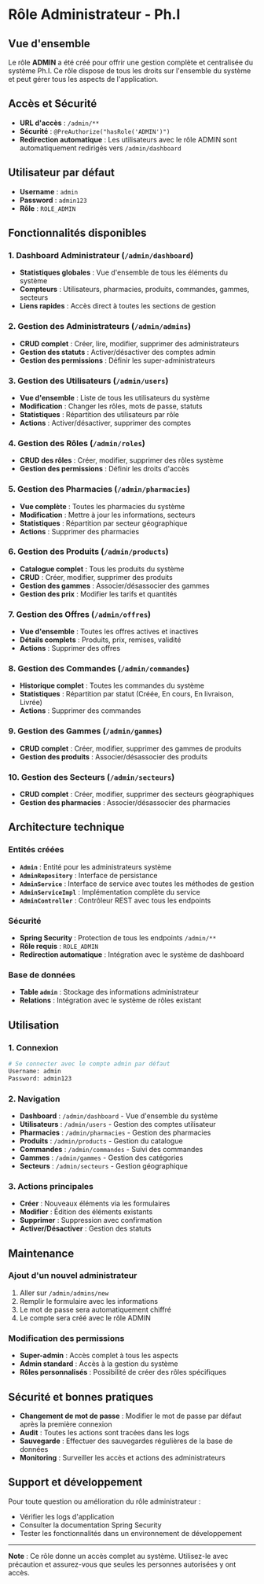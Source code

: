 # Rôle Administrateur - Ph.I

## Vue d'ensemble

Le rôle **ADMIN** a été créé pour offrir une gestion complète et centralisée du système Ph.I. Ce rôle dispose de tous les droits sur l'ensemble du système et peut gérer tous les aspects de l'application.

## Accès et Sécurité

- **URL d'accès** : `/admin/**`
- **Sécurité** : `@PreAuthorize("hasRole('ADMIN')")`
- **Redirection automatique** : Les utilisateurs avec le rôle ADMIN sont automatiquement redirigés vers `/admin/dashboard`

## Utilisateur par défaut

- **Username** : `admin`
- **Password** : `admin123`
- **Rôle** : `ROLE_ADMIN`

## Fonctionnalités disponibles

### 1. Dashboard Administrateur (`/admin/dashboard`)
- **Statistiques globales** : Vue d'ensemble de tous les éléments du système
- **Compteurs** : Utilisateurs, pharmacies, produits, commandes, gammes, secteurs
- **Liens rapides** : Accès direct à toutes les sections de gestion

### 2. Gestion des Administrateurs (`/admin/admins`)
- **CRUD complet** : Créer, lire, modifier, supprimer des administrateurs
- **Gestion des statuts** : Activer/désactiver des comptes admin
- **Gestion des permissions** : Définir les super-administrateurs

### 3. Gestion des Utilisateurs (`/admin/users`)
- **Vue d'ensemble** : Liste de tous les utilisateurs du système
- **Modification** : Changer les rôles, mots de passe, statuts
- **Statistiques** : Répartition des utilisateurs par rôle
- **Actions** : Activer/désactiver, supprimer des comptes

### 4. Gestion des Rôles (`/admin/roles`)
- **CRUD des rôles** : Créer, modifier, supprimer des rôles système
- **Gestion des permissions** : Définir les droits d'accès

### 5. Gestion des Pharmacies (`/admin/pharmacies`)
- **Vue complète** : Toutes les pharmacies du système
- **Modification** : Mettre à jour les informations, secteurs
- **Statistiques** : Répartition par secteur géographique
- **Actions** : Supprimer des pharmacies

### 6. Gestion des Produits (`/admin/products`)
- **Catalogue complet** : Tous les produits du système
- **CRUD** : Créer, modifier, supprimer des produits
- **Gestion des gammes** : Associer/désassocier des gammes
- **Gestion des prix** : Modifier les tarifs et quantités

### 7. Gestion des Offres (`/admin/offres`)
- **Vue d'ensemble** : Toutes les offres actives et inactives
- **Détails complets** : Produits, prix, remises, validité
- **Actions** : Supprimer des offres

### 8. Gestion des Commandes (`/admin/commandes`)
- **Historique complet** : Toutes les commandes du système
- **Statistiques** : Répartition par statut (Créée, En cours, En livraison, Livrée)
- **Actions** : Supprimer des commandes

### 9. Gestion des Gammes (`/admin/gammes`)
- **CRUD complet** : Créer, modifier, supprimer des gammes de produits
- **Gestion des produits** : Associer/désassocier des produits

### 10. Gestion des Secteurs (`/admin/secteurs`)
- **CRUD complet** : Créer, modifier, supprimer des secteurs géographiques
- **Gestion des pharmacies** : Associer/désassocier des pharmacies

## Architecture technique

### Entités créées
- **`Admin`** : Entité pour les administrateurs système
- **`AdminRepository`** : Interface de persistance
- **`AdminService`** : Interface de service avec toutes les méthodes de gestion
- **`AdminServiceImpl`** : Implémentation complète du service
- **`AdminController`** : Contrôleur REST avec tous les endpoints

### Sécurité
- **Spring Security** : Protection de tous les endpoints `/admin/**`
- **Rôle requis** : `ROLE_ADMIN`
- **Redirection automatique** : Intégration avec le système de dashboard

### Base de données
- **Table `admin`** : Stockage des informations administrateur
- **Relations** : Intégration avec le système de rôles existant

## Utilisation

### 1. Connexion
```bash
# Se connecter avec le compte admin par défaut
Username: admin
Password: admin123
```

### 2. Navigation
- **Dashboard** : `/admin/dashboard` - Vue d'ensemble du système
- **Utilisateurs** : `/admin/users` - Gestion des comptes utilisateur
- **Pharmacies** : `/admin/pharmacies` - Gestion des pharmacies
- **Produits** : `/admin/products` - Gestion du catalogue
- **Commandes** : `/admin/commandes` - Suivi des commandes
- **Gammes** : `/admin/gammes` - Gestion des catégories
- **Secteurs** : `/admin/secteurs` - Gestion géographique

### 3. Actions principales
- **Créer** : Nouveaux éléments via les formulaires
- **Modifier** : Édition des éléments existants
- **Supprimer** : Suppression avec confirmation
- **Activer/Désactiver** : Gestion des statuts

## Maintenance

### Ajout d'un nouvel administrateur
1. Aller sur `/admin/admins/new`
2. Remplir le formulaire avec les informations
3. Le mot de passe sera automatiquement chiffré
4. Le compte sera créé avec le rôle ADMIN

### Modification des permissions
- **Super-admin** : Accès complet à tous les aspects
- **Admin standard** : Accès à la gestion du système
- **Rôles personnalisés** : Possibilité de créer des rôles spécifiques

## Sécurité et bonnes pratiques

- **Changement de mot de passe** : Modifier le mot de passe par défaut après la première connexion
- **Audit** : Toutes les actions sont tracées dans les logs
- **Sauvegarde** : Effectuer des sauvegardes régulières de la base de données
- **Monitoring** : Surveiller les accès et actions des administrateurs

## Support et développement

Pour toute question ou amélioration du rôle administrateur :
- Vérifier les logs d'application
- Consulter la documentation Spring Security
- Tester les fonctionnalités dans un environnement de développement

---

**Note** : Ce rôle donne un accès complet au système. Utilisez-le avec précaution et assurez-vous que seules les personnes autorisées y ont accès.
